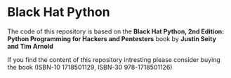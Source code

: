 # Black Hat Python

The code of this repository is based on the **Black Hat Python, 2nd Edition: Python Programming for Hackers and Pentesters** book by **Justin Seity and Tim Arnold**

If you find the content of this repository intresting please consider buying the book (ISBN-10 1718501129, ISBN-30 978-1718501126)